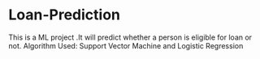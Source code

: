 # Loan-Prediction
This is a ML project .It will predict whether a person is eligible for loan or not.
Algorithm Used:
Support Vector Machine and
Logistic Regression
